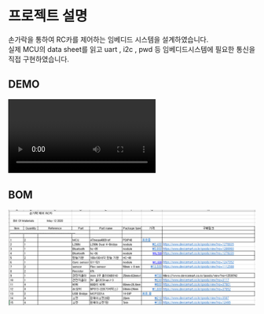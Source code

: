 # 프로젝트 설명
손가락을 통하여 RC카를 제어하는 임베디드 시스템을 설계하였습니다.  
실제 MCU의 data sheet를 읽고 uart , i2c , pwd 등 임베디드시스템에 필요한 통신을 직접 구현하였습니다.  

## DEMO
![DEMO](/img/demo.mp4)

## BOM
![BOM_img](/img/BOM.png)

